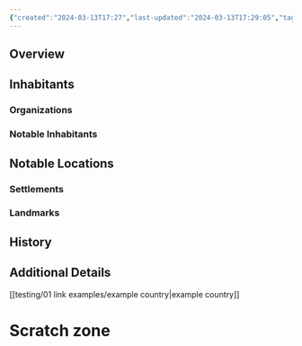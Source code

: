 ```yaml
---
{"created":"2024-03-13T17:27","last-updated":"2024-03-13T17:29:05","tags":["Location/Region"],"publish":true,"note-icon":"region","templater":["[[template - region]]"],"size":null,"region":["[[example country]]"],"path":"testing/01 link examples/example province.md","permalink":"/testing/01-link-examples/example-province/","PassFrontmatter":true}
---
```



## Overview


## Inhabitants


### Organizations


### Notable Inhabitants



## Notable Locations
### Settlements


### Landmarks


## History


## Additional Details


[[testing/01 link examples/example country\|example country]]
# Scratch zone

